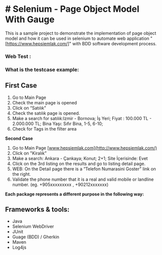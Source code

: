 #  # Selenium - Page Object Model   With Gauge
This is a sample project to demonstrate the implementation of page object model and how it can be used in selenium to automate web application "[https://www.hepsiemlak.com/]" with BDD software development process.


### Web Test :
### What is the testcase  example:

**First Case**
 -

 1. Go to Main Page  
 2.  Check the main page is opened  
 3.  Click on “Satılık”  
 4.  Check the satılık page is opened.  
 5.  Make a search for satılık:Izmir - Bornova; İş Yeri; Fiyat : 100.000 TL - 2.000.000 TL; Bina Yaşı: Sıfır Bina, 1-5, 6-10;  
 6.  Check for Tags in the filter area

**Second Case**

1.  Go to Main Page  [www.hepsiemlak.com](http://www.hepsiemlak.com/)
2.  Click on "Kiralık”
3.  Make a search: Ankara - Çankaya; Konut; 2+1; Site İçerisinde: Evet
4.  Click on the 3rd listing on the results and go to listing detail page.
5.  WEB: On the Detail page there is a “Telefon Numarasini Goster” link on the right.
6. Validate the phone number that it is a real and valid mobile or landline number. (eg. +905xxxxxxxxx , +90212xxxxxxx)




**Each package represents a different purpose in the following way:**
 


## Frameworks & tools:


-   Java
-   Selenium WebDriver
-   JUnit
-   Guage (BDD) / Gherkin
-   Maven
-   Log4js
 